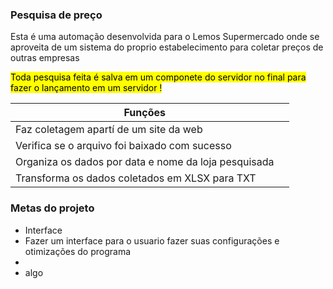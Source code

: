 ### Pesquisa de preço

<p>Esta é uma automação desenvolvida para o Lemos Supermercado onde se aproveita de um sistema do proprio estabelecimento para coletar preços de outras empresas</p>

<mark>Toda pesquisa feita é salva em um componete do servidor no final para fazer o lançamento em um servidor !</mark>

<center>
    <table>
        <thead>
            <tr>
                <th>Funções<th>
            </tr>
        </thead>
        <tbody>
            <tr>
                <td>Faz coletagem apartí de um site da web</td>
            </tr>
            <tr>
                <td>Verifica se o arquivo foi baixado com sucesso</td>
            </tr>
            <tr>
                <td>Organiza os dados por data e nome da loja pesquisada</td>
            </tr>
            <tr>
                <td>Transforma os dados coletados em XLSX para TXT</td>
            </tr>
        </tbody>
    </table>
</center>

### Metas do projeto

<ul>
    <li>Interface</li>
        <li>Fazer um interface para o usuario fazer suas configurações e otimizações do programa<li>
    <li>algo</li>
</ul>
